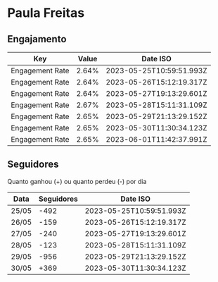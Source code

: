 # Paula Freitas

## Engajamento

| Key             | Value | Date ISO                 |
| --------------- | ----- | ------------------------ |
| Engagement Rate | 2.64% | 2023-05-25T10:59:51.993Z |
| Engagement Rate | 2.64% | 2023-05-26T15:12:19.317Z |
| Engagement Rate | 2.64% | 2023-05-27T19:13:29.601Z |
| Engagement Rate | 2.67% | 2023-05-28T15:11:31.109Z |
| Engagement Rate | 2.65% | 2023-05-29T21:13:29.152Z |
| Engagement Rate | 2.65% | 2023-05-30T11:30:34.123Z |
| Engagement Rate | 2.65% | 2023-06-01T11:42:37.991Z |

## Seguidores

Quanto ganhou (+) ou quanto perdeu (-) por dia

| Data  | Seguidores | Date ISO                 |
| ----- | ---------- | ------------------------ |
| 25/05 | -492       | 2023-05-25T10:59:51.993Z |
| 26/05 | -159       | 2023-05-26T15:12:19.317Z |
| 27/05 | -240       | 2023-05-27T19:13:29.601Z |
| 28/05 | -123       | 2023-05-28T15:11:31.109Z |
| 29/05 | -956       | 2023-05-29T21:13:29.152Z |
| 30/05 | +369       | 2023-05-30T11:30:34.123Z |